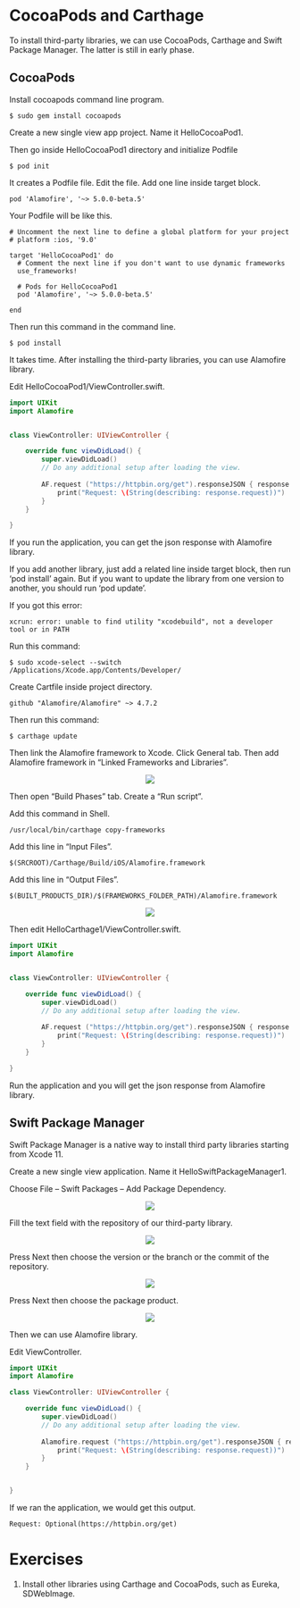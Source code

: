 # CocoaPods and Carthage

To install third-party libraries, we can use CocoaPods, Carthage and Swift Package Manager. The latter is still in early phase.

## CocoaPods

Install cocoapods command line program.
```
$ sudo gem install cocoapods
```

Create a new single view app project. Name it HelloCocoaPod1. 

Then go inside HelloCocoaPod1 directory and initialize Podfile
```
$ pod init
```

It creates a Podfile file. Edit the file. Add one line inside target block.
```
pod 'Alamofire', '~> 5.0.0-beta.5'
```

Your Podfile will be like this.
```
# Uncomment the next line to define a global platform for your project
# platform :ios, '9.0'

target 'HelloCocoaPod1' do
  # Comment the next line if you don't want to use dynamic frameworks
  use_frameworks!

  # Pods for HelloCocoaPod1
  pod 'Alamofire', '~> 5.0.0-beta.5'

end
```

Then run this command in the command line.
```
$ pod install
```

It takes time. After installing the third-party libraries, you can use Alamofire library.

Edit HelloCocoaPod1/ViewController.swift.
```swift
import UIKit
import Alamofire


class ViewController: UIViewController {

    override func viewDidLoad() {
        super.viewDidLoad()
        // Do any additional setup after loading the view.
        
        AF.request ("https://httpbin.org/get").responseJSON { response in
            print("Request: \(String(describing: response.request))")
        }
    }

}
```

If you run the application, you can get the json response with Alamofire library.

If you add another library, just add a related line inside target block, then run ‘pod install’ again. But if you want to update the library from one version to another, you should run ‘pod update’.

If you got this error:
```
xcrun: error: unable to find utility "xcodebuild", not a developer tool or in PATH
```

Run this command:
```
$ sudo xcode-select --switch /Applications/Xcode.app/Contents/Developer/
```

Create Cartfile inside project directory.
```
github "Alamofire/Alamofire" ~> 4.7.2
```

Then run this command:
```
$ carthage update
```

Then link the Alamofire framework to Xcode. Click General tab. Then add Alamofire framework in  “Linked Frameworks and Libraries”.
<p align="center">
<img src="../Assets/CarthageCocoaPods-CocoaPods1.png">
</p>

Then open “Build Phases” tab. Create a “Run script”.

Add this command in Shell.
```
/usr/local/bin/carthage copy-frameworks
```

Add this line in “Input Files”.
```
$(SRCROOT)/Carthage/Build/iOS/Alamofire.framework
```

Add this line in “Output Files”.
```
$(BUILT_PRODUCTS_DIR)/$(FRAMEWORKS_FOLDER_PATH)/Alamofire.framework
```

<p align="center">
<img src="../Assets/CarthageCocoaPods-CocoaPods2.png">
</p>

Then edit HelloCarthage1/ViewController.swift.
```swift
import UIKit
import Alamofire


class ViewController: UIViewController {

    override func viewDidLoad() {
        super.viewDidLoad()
        // Do any additional setup after loading the view.
        
        AF.request ("https://httpbin.org/get").responseJSON { response in
            print("Request: \(String(describing: response.request))")
        }
    }

}
```

Run the application and you will get the json response from Alamofire library.

## Swift Package Manager

Swift Package Manager is a native way to install third party libraries starting from Xcode 11.

Create a new single view application. Name it HelloSwiftPackageManager1.

Choose File – Swift Packages – Add Package Dependency.
<p align="center">
<img src="../Assets/CarthageCocoaPods-SwiftPackageManager1.png">
</p>

Fill the text field with the repository of our third-party library.
<p align="center">
<img src="../Assets/CarthageCocoaPods-SwiftPackageManager2.png">
</p>

Press Next then choose the version or the branch or the commit of the repository.
<p align="center">
<img src="../Assets/CarthageCocoaPods-SwiftPackageManager3.png">
</p>

Press Next then choose the package product.
<p align="center">
<img src="../Assets/CarthageCocoaPods-SwiftPackageManager4.png">
</p>

Then we can use Alamofire library.

Edit ViewController.
```swift
import UIKit
import Alamofire

class ViewController: UIViewController {

    override func viewDidLoad() {
        super.viewDidLoad()
        // Do any additional setup after loading the view.
        
        Alamofire.request ("https://httpbin.org/get").responseJSON { response in
            print("Request: \(String(describing: response.request))")
        }
    }


}
```

If we ran the application, we would get this output.
```
Request: Optional(https://httpbin.org/get)
```

# Exercises

1. Install other libraries using Carthage and CocoaPods, such as Eureka, SDWebImage.